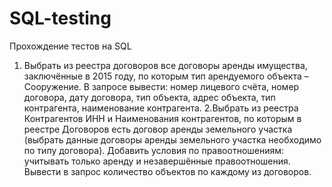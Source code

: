 # SQL-testing
Прохождение тестов на SQL
1. Выбрать из реестра договоров все договоры аренды имущества, заключённые в 2015 году, 
по которым тип арендуемого объекта – Сооружение. В запросе вывести: номер лицевого счёта,
номер договора, дату договора, тип объекта, адрес объекта, тип контрагента,
наименование контрагента.
2.Выбрать из реестра Контрагентов ИНН и Наименования контрагентов, 
по которым в реестре Договоров есть договор аренды земельного участка 
(выбрать данные договоры аренды земельного участка необходимо по типу договора). 
Добавить условия по правоотношениям: учитывать только аренду и незавершённые правоотношения.
Вывести в запрос количество объектов по каждому из договоров.

